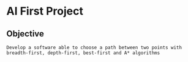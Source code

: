 # AI First Project

## Objective
    Develop a software able to choose a path between two points with breadth-first, depth-first, best-first and A* algorithms